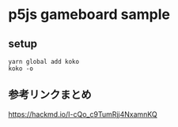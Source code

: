 # p5js gameboard sample

## setup

```
yarn global add koko
koko -o
```

## 参考リンクまとめ
https://hackmd.io/I-cQo_c9TumRjj4NxamnKQ
